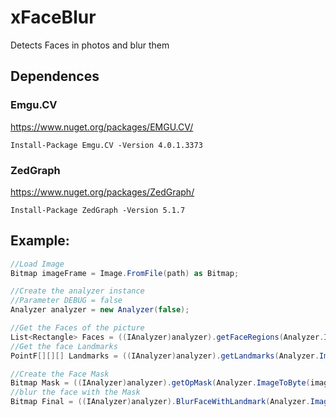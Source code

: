 # xFaceBlur
Detects Faces in photos and blur them
## Dependences
### Emgu.CV
https://www.nuget.org/packages/EMGU.CV/
```
Install-Package Emgu.CV -Version 4.0.1.3373
```
### ZedGraph
https://www.nuget.org/packages/ZedGraph/
```
Install-Package ZedGraph -Version 5.1.7
```

## Example:

```csharp
//Load Image
Bitmap imageFrame = Image.FromFile(path) as Bitmap;

//Create the analyzer instance
//Parameter DEBUG = false
Analyzer analyzer = new Analyzer(false);

//Get the Faces of the picture
List<Rectangle> Faces = ((IAnalyzer)analyzer).getFaceRegions(Analyzer.ImageToByte(imageFrame), analyzer.ssdProtoFile, analyzer.ssdFile);
//Get the face Landmarks
PointF[][][] Landmarks = ((IAnalyzer)analyzer).getLandmarks(Analyzer.ImageToByte(imageFrame), Faces, analyzer.facemarkFileName);

//Create the Face Mask
Bitmap Mask = ((IAnalyzer)analyzer).getOpMask(Analyzer.ImageToByte(imageFrame), Faces, Landmarks);
//blur the face with the Mask
Bitmap Final = ((IAnalyzer)analyzer).BlurFaceWithLandmark(Analyzer.ImageToByte(imageFrame), 12, Faces, Landmarks, Mask);
```
